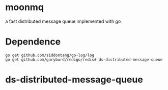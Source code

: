 # moonmq

a fast distributed message queue implemented with go

# Dependence

    go get github.com/siddontang/go-log/log
    go get github.com/garyburd/redigo/redis# ds-distributed-message-queue
# ds-distributed-message-queue
